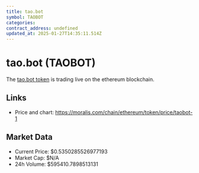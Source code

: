 ```yaml
---
title: tao.bot
symbol: TAOBOT
categories: 
contract_address: undefined
updated_at: 2025-01-27T14:35:11.514Z
---
```


# tao.bot (TAOBOT)
The [tao.bot token](https://moralis.com/chain/ethereum/token/price/taobot-1) is trading live on the ethereum blockchain.

## Links
- Price and chart: https://moralis.com/chain/ethereum/token/price/taobot-1

## Market Data
- Current Price: $0.5350285526977193
- Market Cap: $N/A
- 24h Volume: $595410.7898513131
